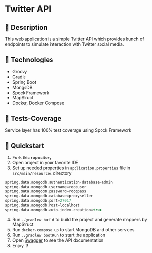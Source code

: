 # Twitter API

## 📌 Description
This web application is a simple Twitter API 
which provides bunch of endpoints to simulate interaction with Twitter social media.

## 📌 Technologies
* Groovy
* Gradle
* Spring Boot
* MongoDB
* Spock Framework
* MapStruct
* Docker, Docker Compose

## 📌 Tests-Coverage
Service layer has 100% test coverage using Spock Framework

## 🚀 Quickstart
1. Fork this repository
2. Open project in your favorite IDE
3. Set up needed properties in `application.properties` file in `src/main/resources` directory
``` groovy
spring.data.mongodb.authentication-database=admin
spring.data.mongodb.username=rootuser
spring.data.mongodb.password=rootpass
spring.data.mongodb.database=proxyseller
spring.data.mongodb.port=27017
spring.data.mongodb.host=localhost
spring.data.mongodb.auto-index-creation=true
```
4. Run `./gradlew build` to build the project and generate mappers by MapStruct
5. Run `docker-compose up` to start MongoDB and other services
6. Run `./gradlew bootRun` to start the application
7. Open [Swagger](http://localhost:8080/swagger-ui/index.html) to see the API documentation
8. Enjoy it!


